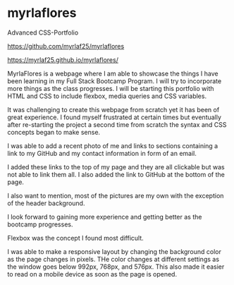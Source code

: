 # myrlaflores
Advanced CSS-Portfolio

https://github.com/myrlaf25/myrlaflores

https://myrlaf25.github.io/myrlaflores/

MyrlaFlores is a webpage where I am able to showcase the things I have been learning in my Full Stack Bootcamp Program. I will try to incorporate more things as the class progresses. I will be starting this portfolio with HTML and CSS to include flexbox, media queries and CSS variables.

It was challenging to create this webpage from scratch yet it has been of great experience. I found myself frustrated at certain times but eventually after re-starting the project a second time from scratch the syntax and CSS concepts began to make sense. 

I was able to add a recent photo of me and links to sections containing a link to my GitHub and my contact information in form of an email. 

I added these links to the top of my page and they are all clickable but was not able to link them all. I also added the link to GitHub at the bottom of the page. 

I also want to mention, most of the pictures are my own with the exception of the header background. 

I look forward to gaining more experience and getting better as the bootcamp progresses. 

Flexbox was the concept I found most difficult. 

I was able to make a responsive layout by changing the background color as the page changes in pixels. THe color changes at different settings as the window goes below 992px, 768px, and 576px. This also made it easier to read on a mobile device as soon as the page is opened. 
